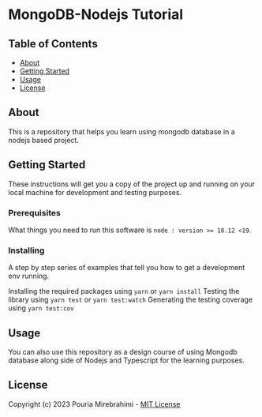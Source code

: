 # MongoDB-Nodejs Tutorial

## Table of Contents

- [About](#about)
- [Getting Started](#getting_started)
- [Usage](#usage)
- [License](#license)

## About <a name = "about"></a>

This is a repository that helps you learn using mongodb database in a nodejs based project.

## Getting Started <a name = "getting_started"></a>

These instructions will get you a copy of the project up and running on your
local machine for development and testing purposes.

### Prerequisites

What things you need to run this software is `node : version >= 18.12 <19`.

### Installing

A step by step series of examples that tell you how to get a development env
running.

Installing the required packages using `yarn` or `yarn install` Testing the
library using `yarn test` or `yarn test:watch` Generating the testing coverage
using `yarn test:cov`

## Usage <a name = "usage"></a>

You can also use this repository as a
design course of using Mongodb database along side of Nodejs and Typescript for the learning
purposes.

## License <a name = "license"></a>

Copyright (c) 2023 Pouria Mirebrahimi - [MIT License](./LICENSE.md)

